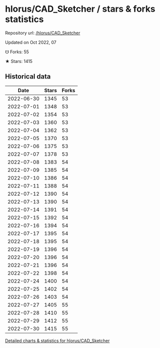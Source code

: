 # hlorus/CAD_Sketcher / stars & forks statistics

Repository url: [/hlorus/CAD_Sketcher](https://github.com/hlorus/CAD_Sketcher)

Updated on Oct 2022, 07

☋ Forks: 55

★ Stars: 1415

## Historical data
| Date | Stars | Forks |
|------|-------|-------|
| 2022-06-30 | 1345 | 53 | 
| 2022-07-01 | 1348 | 53 | 
| 2022-07-02 | 1354 | 53 | 
| 2022-07-03 | 1360 | 53 | 
| 2022-07-04 | 1362 | 53 | 
| 2022-07-05 | 1370 | 53 | 
| 2022-07-06 | 1375 | 53 | 
| 2022-07-07 | 1378 | 53 | 
| 2022-07-08 | 1383 | 54 | 
| 2022-07-09 | 1385 | 54 | 
| 2022-07-10 | 1386 | 54 | 
| 2022-07-11 | 1388 | 54 | 
| 2022-07-12 | 1390 | 54 | 
| 2022-07-13 | 1390 | 54 | 
| 2022-07-14 | 1391 | 54 | 
| 2022-07-15 | 1392 | 54 | 
| 2022-07-16 | 1394 | 54 | 
| 2022-07-17 | 1395 | 54 | 
| 2022-07-18 | 1395 | 54 | 
| 2022-07-19 | 1396 | 54 | 
| 2022-07-20 | 1396 | 54 | 
| 2022-07-21 | 1396 | 54 | 
| 2022-07-22 | 1398 | 54 | 
| 2022-07-24 | 1400 | 54 | 
| 2022-07-25 | 1402 | 54 | 
| 2022-07-26 | 1403 | 54 | 
| 2022-07-27 | 1405 | 55 | 
| 2022-07-28 | 1410 | 55 | 
| 2022-07-29 | 1412 | 55 | 
| 2022-07-30 | 1415 | 55 | 


[Detailed charts & statistics for hlorus/CAD_Sketcher](https://reviewgithub.com/rep/hlorus/CAD_Sketcher)
